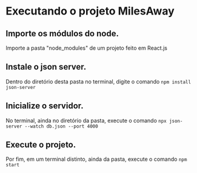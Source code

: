 # Executando o projeto MilesAway

## Importe os módulos do node.

Importe a pasta "node_modules" de um projeto feito em React.js

## Instale o json server.

Dentro do diretório desta pasta no terminal, digite o comando `npm install json-server`

## Inicialize o servidor.

No terminal, ainda no diretório da pasta, execute o comando `npx json-server --watch db.json --port 4000`

## Execute o projeto.

Por fim, em um terminal distinto, ainda da pasta, execute o comando `npm start`
